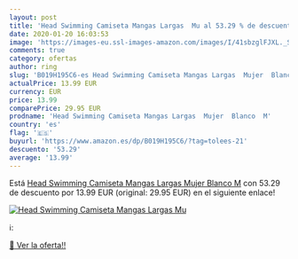 ```yaml
---
layout: post
title: 'Head Swimming Camiseta Mangas Largas  Mu al 53.29 % de descuento'
date: 2020-01-20 16:03:53
image: 'https://images-eu.ssl-images-amazon.com/images/I/41sbzglFJXL._SL200_.jpg'
comments: true
category: ofertas
author: ring
slug: 'B019H195C6-es Head Swimming Camiseta Mangas Largas  Mujer  Blanco  M'
actualPrice: 13.99 EUR
currency: EUR
price: 13.99
comparePrice: 29.95 EUR
prodname: 'Head Swimming Camiseta Mangas Largas  Mujer  Blanco  M'
country: 'es'
flag: '🇪🇸'
buyurl: 'https://www.amazon.es/dp/B019H195C6/?tag=tolees-21'
descuento: '53.29'
average: '13.99'
---
```


Está [Head Swimming Camiseta Mangas Largas  Mujer  Blanco  M](https://www.amazon.es/dp/B019H195C6/?tag=tolees-21) con 53.29 de descuento por 13.99 EUR (original: 29.95 EUR) en el siguiente enlace!

[![Head Swimming Camiseta Mangas Largas  Mu](https://images-eu.ssl-images-amazon.com/images/I/41sbzglFJXL._SL200_.jpg)](https://www.amazon.es/dp/B019H195C6/?tag=tolees-21)

ℹ️:


[🛒 Ver la oferta!!](https://www.amazon.es/dp/B019H195C6/?tag=tolees-21)

